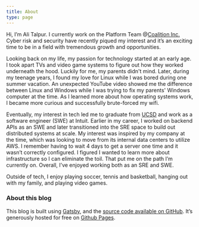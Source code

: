 ```yaml
---
title: About
type: page
---
```

Hi, I’m Ali Talpur. I currently work on the Platform Team @[Coalition Inc.](https://coalitioninc.com) Cyber risk and security have recently piqued my interest and it’s an exciting time to be in a field with tremendous growth and opportunities.

Looking back on my life, my passion for technology started at an early age. I took apart TVs and video game systems to figure out how they worked underneath the hood. Luckily for me, my parents didn't mind. Later, during my teenage years, I found my love for Linux while I was bored during one summer vacation. An unexpected YouTube video showed me the difference between Linux and Windows while I was trying to fix my parents' Windows computer at the time. As I learned more about how operating systems work, I became more curious and successfully brute-forced my wifi.

Eventually, my interest in tech led me to graduate from [UCSD](https://ucsd.edu/) and work as a software engineer (SWE) at Intuit. Earlier in my career, I worked on backend APIs as an SWE and later transitioned into the SRE space to build out distributed systems at scale. My interest was inspired by my company at the time, which was looking to move from its internal data centers to utilize AWS. I remember having to wait 4 days to get a server one time and it wasn’t correctly configured. I figured I wanted to learn more about infrastructure so I can eliminate the toil. That put me on the path I’m currently on. Overall, I’ve enjoyed working both as an SRE and SWE.

Outside of tech, I enjoy playing soccer, tennis and basketball, hanging out with my family, and playing video games.

### About this blog
This blog is built using [Gatsby](https://www.gatsbyjs.org), and the [source code available on GitHub](https://github.com/MirTalpur/mirtalpur.github.io). It’s generously hosted for free on [Github Pages](https://pages.github.com/).
